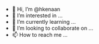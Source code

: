 - 👋 Hi, I’m @hkenaan
- 👀 I’m interested in ...
- 🌱 I’m currently learning ...
- 💞️ I’m looking to collaborate on ...
- 📫 How to reach me ...

<!---
hkenaan/hkenaan is a ✨ special ✨ repository because its `README.md` (this file) appears on your GitHub profile.
You can click the Preview link to take a look at your changes.
--->

